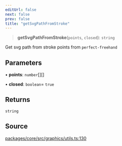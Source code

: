 ```yaml
---
editUrl: false
next: false
prev: false
title: "getSvgPathFromStroke"
---
```


> **getSvgPathFromStroke**(`points`, `closed`): `string`

Get svg path from stroke points from `perfect-freehand`

## Parameters

• **points**: `number`[][]

• **closed**: `boolean`= `true`

## Returns

`string`

## Source

[packages/core/src/graphics/utils.ts:130](https://github.com/dgmjs/dgmjs/blob/main/packages/core/src/graphics/utils.ts#L130)
